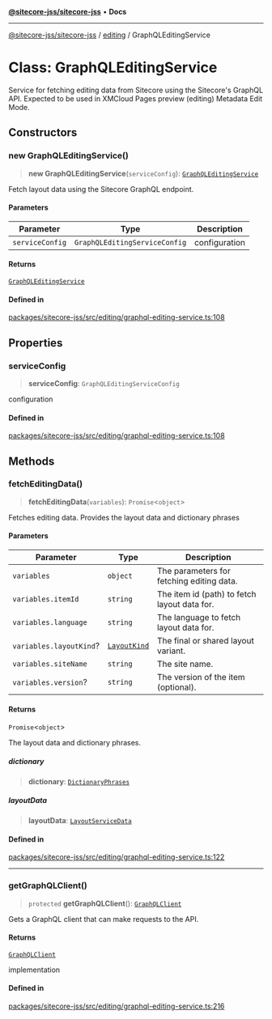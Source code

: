 [**@sitecore-jss/sitecore-jss**](../../README.md) • **Docs**

***

[@sitecore-jss/sitecore-jss](../../README.md) / [editing](../README.md) / GraphQLEditingService

# Class: GraphQLEditingService

Service for fetching editing data from Sitecore using the Sitecore's GraphQL API.
Expected to be used in XMCloud Pages preview (editing) Metadata Edit Mode.

## Constructors

### new GraphQLEditingService()

> **new GraphQLEditingService**(`serviceConfig`): [`GraphQLEditingService`](GraphQLEditingService.md)

Fetch layout data using the Sitecore GraphQL endpoint.

#### Parameters

| Parameter | Type | Description |
| ------ | ------ | ------ |
| `serviceConfig` | `GraphQLEditingServiceConfig` | configuration |

#### Returns

[`GraphQLEditingService`](GraphQLEditingService.md)

#### Defined in

[packages/sitecore-jss/src/editing/graphql-editing-service.ts:108](https://github.com/Sitecore/jss/blob/9fded091a348a586c285b62bab7a9afba0a841bc/packages/sitecore-jss/src/editing/graphql-editing-service.ts#L108)

## Properties

### serviceConfig

> **serviceConfig**: `GraphQLEditingServiceConfig`

configuration

#### Defined in

[packages/sitecore-jss/src/editing/graphql-editing-service.ts:108](https://github.com/Sitecore/jss/blob/9fded091a348a586c285b62bab7a9afba0a841bc/packages/sitecore-jss/src/editing/graphql-editing-service.ts#L108)

## Methods

### fetchEditingData()

> **fetchEditingData**(`variables`): `Promise`\<`object`\>

Fetches editing data. Provides the layout data and dictionary phrases

#### Parameters

| Parameter | Type | Description |
| ------ | ------ | ------ |
| `variables` | `object` | The parameters for fetching editing data. |
| `variables.itemId` | `string` | The item id (path) to fetch layout data for. |
| `variables.language` | `string` | The language to fetch layout data for. |
| `variables.layoutKind`? | [`LayoutKind`](../enumerations/LayoutKind.md) | The final or shared layout variant. |
| `variables.siteName` | `string` | The site name. |
| `variables.version`? | `string` | The version of the item (optional). |

#### Returns

`Promise`\<`object`\>

The layout data and dictionary phrases.

##### dictionary

> **dictionary**: [`DictionaryPhrases`](../../i18n/interfaces/DictionaryPhrases.md)

##### layoutData

> **layoutData**: [`LayoutServiceData`](../../layout/interfaces/LayoutServiceData.md)

#### Defined in

[packages/sitecore-jss/src/editing/graphql-editing-service.ts:122](https://github.com/Sitecore/jss/blob/9fded091a348a586c285b62bab7a9afba0a841bc/packages/sitecore-jss/src/editing/graphql-editing-service.ts#L122)

***

### getGraphQLClient()

> `protected` **getGraphQLClient**(): [`GraphQLClient`](../../index/interfaces/GraphQLClient.md)

Gets a GraphQL client that can make requests to the API.

#### Returns

[`GraphQLClient`](../../index/interfaces/GraphQLClient.md)

implementation

#### Defined in

[packages/sitecore-jss/src/editing/graphql-editing-service.ts:216](https://github.com/Sitecore/jss/blob/9fded091a348a586c285b62bab7a9afba0a841bc/packages/sitecore-jss/src/editing/graphql-editing-service.ts#L216)
